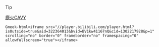 > [!TIP]
> [鹿火CAVY](https://space.bilibili.com/1839002753)

`Gmeek-html<iframe src="//player.bilibili.com/player.html?isOutside=true&aid=322364013&bvid=BV1kw41167nQ&cid=1302217928&p=1" scrolling="no" border="0" frameborder="no" framespacing="0" allowfullscreen="true"></iframe>`
